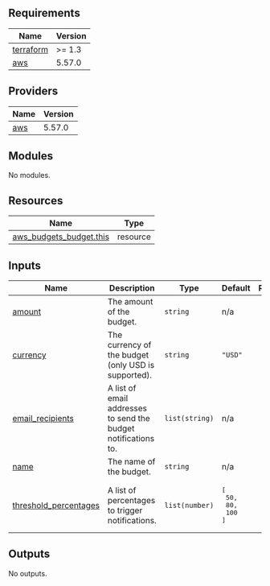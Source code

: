 <!-- BEGIN_TF_DOCS -->
## Requirements

| Name | Version |
|------|---------|
| <a name="requirement_terraform"></a> [terraform](#requirement\_terraform) | >= 1.3 |
| <a name="requirement_aws"></a> [aws](#requirement\_aws) | 5.57.0 |

## Providers

| Name | Version |
|------|---------|
| <a name="provider_aws"></a> [aws](#provider\_aws) | 5.57.0 |

## Modules

No modules.

## Resources

| Name | Type |
|------|------|
| [aws_budgets_budget.this](https://registry.terraform.io/providers/hashicorp/aws/5.57.0/docs/resources/budgets_budget) | resource |

## Inputs

| Name | Description | Type | Default | Required |
|------|-------------|------|---------|:--------:|
| <a name="input_amount"></a> [amount](#input\_amount) | The amount of the budget. | `string` | n/a | yes |
| <a name="input_currency"></a> [currency](#input\_currency) | The currency of the budget (only USD is supported). | `string` | `"USD"` | no |
| <a name="input_email_recipients"></a> [email\_recipients](#input\_email\_recipients) | A list of email addresses to send the budget notifications to. | `list(string)` | n/a | yes |
| <a name="input_name"></a> [name](#input\_name) | The name of the budget. | `string` | n/a | yes |
| <a name="input_threshold_percentages"></a> [threshold\_percentages](#input\_threshold\_percentages) | A list of percentages to trigger notifications. | `list(number)` | <pre>[<br>  50,<br>  80,<br>  100<br>]</pre> | no |

## Outputs

No outputs.
<!-- END_TF_DOCS -->